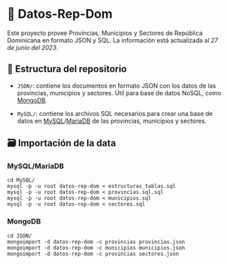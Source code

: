 # 📝 Datos-Rep-Dom

Este proyecto provee Provincias, Municipios y Sectores de República Dominicana en formato JSON y SQL. La información está actualizada al _27 de junio del 2023_.
## 🧱 Estructura del repositorio
* `JSON/`: contiene los documentos en formato JSON con los datos de las provincias, municipios y sectores. Útil para base de datos NoSQL, como [MongoDB](https://www.mongodb.com/).

* `MySQL/`: contiene los archivos SQL necesarios para crear una base de datos en [MySQL](https://www.mysql.com/)/[MariaDB](https://mariadb.com/) de las provincias, municipios y sectores.

## 🗃️ Importación de la data
### MySQL/MariaDB
```shell
cd MySQL/
mysql -p -u root datos-rep-dom < estructuras_tablas.sql
mysql -p -u root datos-rep-dom < provincias.sql.sql
mysql -p -u root datos-rep-dom < municipios.sql
mysql -p -u root datos-rep-dom < sectores.sql
```

### MongoDB
```shell
cd JSON/
mongoimport -d datos-rep-dom -c provincias provincias.json
mongoimport -d datos-rep-dom -c municipios municipios.json
mongoimport -d datos-rep-dom -c provincias sectores.json
```
